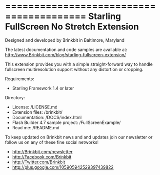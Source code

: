 ========================================
Starling FullScreen No Stretch Extension
========================================

Designed and developed by Brinkbit in Baltimore, Maryland

The latest documentation and code samples are available at:
http://www.Brinkbit.com/blog/starling-fullscreen-extension/

This extension provides you with a simple straight-forward way to handle fullscreen multiresolution support without any distortion or cropping.

Requirements:
- Starling Framework 1.4 or later

Directory:

- License: /LICENSE.md
- Extension files: /brinkbit/
- Documentation: /DOCS/index.html
- Flash Builder 4.7 sample project: /FullScreenExample/
- Read me: /README.md

To keep updated on Brinkbit news and and updates join our newsletter or follow us on any of these fine social networks!

- http://Brinkbit.com/newsletter
- http://Facebook.com/Brinkbit
- http://Twitter.com/Brinkbit
- http://plus.google.com/105905942529397439822
